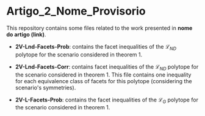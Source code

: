 # Artigo_2_Nome_Provisorio

This repository contains some files related to the work presented in **nome do artigo (link)**.

- **2V-Lnd-Facets-Prob**: contains the facet inequalities of the $\mathcal{L}_{ND}$ polytope for the scenario considered in theorem 1.

- **2V-Lnd-Facets-Corr**: contains facet inequalities of the $\mathcal{L}_{ND}$ polytope for the scenario considered in theorem 1. This file contains one inequality for each equivalence class of facets for this polytope (considering the scenario's symmetries).

- **2V-L-Facets-Prob**: contains the facet inequalities of the $\mathcal{L}_{G}$ polytope for the scenario considered in theorem 1.
